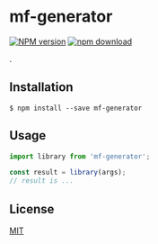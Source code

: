 # mf-generator

  [![NPM version][npm-image]][npm-url]
  [![npm download][download-image]][download-url]

.

## Installation

`$ npm install --save mf-generator`

## Usage

```js
import library from 'mf-generator';

const result = library(args);
// result is ...
```

## License

  [MIT](./LICENSE)

[npm-image]: https://img.shields.io/npm/v/mf-generator.svg?style=flat-square
[npm-url]: https://www.npmjs.com/package/mf-generator
[download-image]: https://img.shields.io/npm/dm/mf-generator.svg?style=flat-square
[download-url]: https://www.npmjs.com/package/mf-generator

